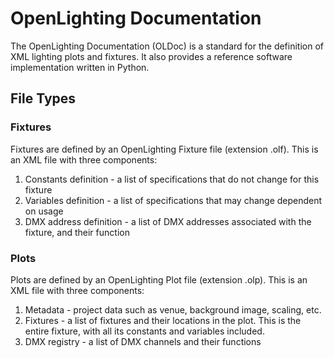 # OpenLighting Documentation

The OpenLighting Documentation (OLDoc) is a standard for the definition of XML lighting plots and fixtures. It also provides a reference software implementation written in Python.

## File Types

### Fixtures

Fixtures are defined by an OpenLighting Fixture file (extension .olf). This is an XML file with three components:
1. Constants definition - a list of specifications that do not change for this fixture
2. Variables definition - a list of specifications that may change dependent on usage
3. DMX address definition - a list of DMX addresses associated with the fixture, and their function

### Plots

Plots are defined by an OpenLighting Plot file (extension .olp). This is an XML file with three components:
1. Metadata - project data such as venue, background image, scaling, etc.
2. Fixtures - a list of fixtures and their locations in the plot. This is the entire fixture, with all its constants and variables included.
3. DMX registry - a list of DMX channels and their functions
